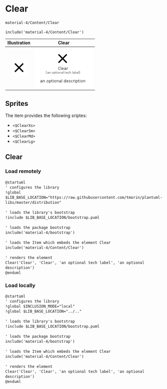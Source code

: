# Clear


```text
material-4/Content/Clear
```

```text
include('material-4/Content/Clear')
```



| Illustration | Clear |
| :---: | :---: |
| ![illustration for Illustration](../../material-4/Content/Clear.png) | ![illustration for Clear](../../material-4/Content/Clear.Local.png) |



## Sprites
The item provides the following sriptes:

- `<$ClearXs>`
- `<$ClearSm>`
- `<$ClearMd>`
- `<$ClearLg>`





## Clear

### Load remotely
```plantuml
@startuml
' configures the library
!global $LIB_BASE_LOCATION="https://raw.githubusercontent.com/tmorin/plantuml-libs/master/distribution"

' loads the library's bootstrap
!include $LIB_BASE_LOCATION/bootstrap.puml

' loads the package bootstrap
include('material-4/bootstrap')

' loads the Item which embeds the element Clear
include('material-4/Content/Clear')

' renders the element
Clear('Clear', 'Clear', 'an optional tech label', 'an optional description')
@enduml
```

### Load locally
```plantuml
@startuml
' configures the library
!global $INCLUSION_MODE="local"
!global $LIB_BASE_LOCATION="../.."

' loads the library's bootstrap
!include $LIB_BASE_LOCATION/bootstrap.puml

' loads the package bootstrap
include('material-4/bootstrap')

' loads the Item which embeds the element Clear
include('material-4/Content/Clear')

' renders the element
Clear('Clear', 'Clear', 'an optional tech label', 'an optional description')
@enduml
```

